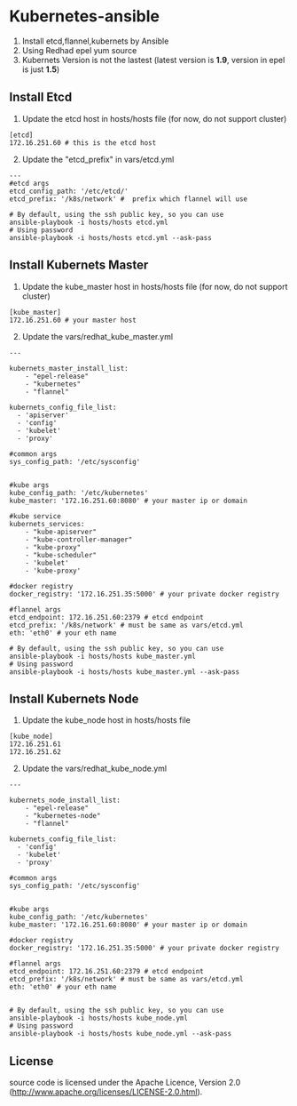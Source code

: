 # Kubernetes-ansible
1. Install etcd,flannel,kubernets by Ansible
2. Using Redhad epel yum source
3. Kubernets Version is not the lastest (latest version is **1.9**, version in epel is just **1.5**)

## Install Etcd
1. Update the etcd host in hosts/hosts file (for now, do not support cluster)
```
[etcd]
172.16.251.60 # this is the etcd host
```

2. Update the "etcd_prefix" in vars/etcd.yml

```
---
#etcd args
etcd_config_path: '/etc/etcd/'
etcd_prefix: '/k8s/network' #  prefix which flannel will use
```

```
# By default, using the ssh public key, so you can use
ansible-playbook -i hosts/hosts etcd.yml 
# Using password
ansible-playbook -i hosts/hosts etcd.yml --ask-pass

```

## Install Kubernets Master
1. Update the kube_master host in hosts/hosts file (for now, do not support cluster)
```
[kube_master]
172.16.251.60 # your master host

```

2. Update the  vars/redhat_kube_master.yml

```
---

kubernets_master_install_list:
    - "epel-release"
    - "kubernetes"
    - "flannel"

kubernets_config_file_list:
  - 'apiserver'
  - 'config'
  - 'kubelet'
  - 'proxy'

#common args
sys_config_path: '/etc/sysconfig'


#kube args
kube_config_path: '/etc/kubernetes'
kube_master: '172.16.251.60:8080' # your master ip or domain

#kube service
kubernets_services:
    - "kube-apiserver"
    - "kube-controller-manager"
    - "kube-proxy"
    - "kube-scheduler"
    - 'kubelet'
    - 'kube-proxy'

#docker registry
docker_registry: '172.16.251.35:5000' # your private docker registry

#flannel args
etcd_endpoint: 172.16.251.60:2379 # etcd endpoint
etcd_prefix: '/k8s/network' # must be same as vars/etcd.yml
eth: 'eth0' # your eth name

```

```
# By default, using the ssh public key, so you can use
ansible-playbook -i hosts/hosts kube_master.yml 
# Using password
ansible-playbook -i hosts/hosts kube_master.yml --ask-pass

```


## Install Kubernets Node
1. Update the kube_node host in hosts/hosts file
```
[kube_node]
172.16.251.61
172.16.251.62

```

2. Update the  vars/redhat_kube_node.yml

```
---

kubernets_node_install_list:
    - "epel-release"
    - "kubernetes-node"
    - "flannel"

kubernets_config_file_list:
  - 'config'
  - 'kubelet'
  - 'proxy'

#common args
sys_config_path: '/etc/sysconfig'


#kube args
kube_config_path: '/etc/kubernetes'
kube_master: '172.16.251.60:8080' # your master ip or domain

#docker registry
docker_registry: '172.16.251.35:5000' # your private docker registry

#flannel args
etcd_endpoint: 172.16.251.60:2379 # etcd endpoint
etcd_prefix: '/k8s/network' # must be same as vars/etcd.yml
eth: 'eth0' # your eth name


```

```
# By default, using the ssh public key, so you can use
ansible-playbook -i hosts/hosts kube_node.yml 
# Using password
ansible-playbook -i hosts/hosts kube_node.yml --ask-pass

```

## License
source code is licensed under the Apache Licence, Version 2.0 (http://www.apache.org/licenses/LICENSE-2.0.html).
